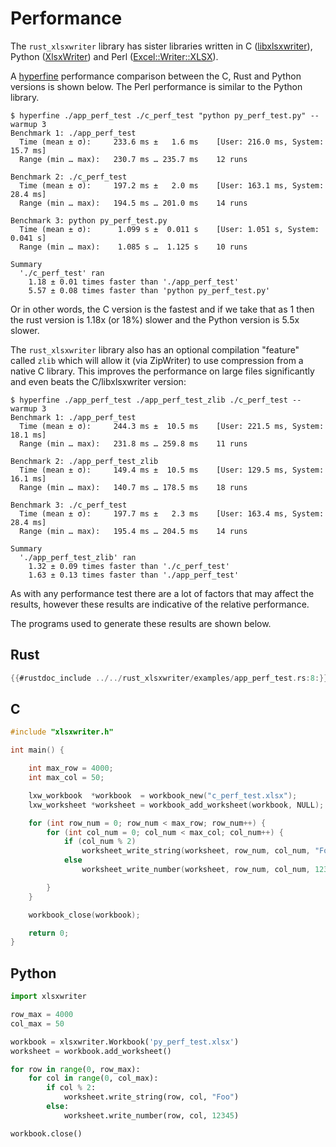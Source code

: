 # Performance

The `rust_xlsxwriter` library has sister libraries written in C
([libxlsxwriter]), Python ([XlsxWriter]) and Perl ([Excel::Writer::XLSX]).

[libxlsxwriter]: https://libxlsxwriter.github.io
[XlsxWriter]: https://xlsxwriter.readthedocs.io/index.html
[Excel::Writer::XLSX]: https://metacpan.org/dist/Excel-Writer-XLSX/view/lib/Excel/Writer/XLSX.pm

A [hyperfine] performance comparison between the C, Rust and Python versions is
shown below. The Perl performance is similar to the Python library.

[hyperfine]: https://lib.rs/crates/hyperfine

```
$ hyperfine ./app_perf_test ./c_perf_test "python py_perf_test.py" --warmup 3
Benchmark 1: ./app_perf_test
  Time (mean ± σ):     233.6 ms ±   1.6 ms    [User: 216.0 ms, System: 15.7 ms]
  Range (min … max):   230.7 ms … 235.7 ms    12 runs

Benchmark 2: ./c_perf_test
  Time (mean ± σ):     197.2 ms ±   2.0 ms    [User: 163.1 ms, System: 28.4 ms]
  Range (min … max):   194.5 ms … 201.0 ms    14 runs

Benchmark 3: python py_perf_test.py
  Time (mean ± σ):      1.099 s ±  0.011 s    [User: 1.051 s, System: 0.041 s]
  Range (min … max):    1.085 s …  1.125 s    10 runs

Summary
  './c_perf_test' ran
    1.18 ± 0.01 times faster than './app_perf_test'
    5.57 ± 0.08 times faster than 'python py_perf_test.py'
```

Or in other words, the C version is the fastest and if we take that as 1 then
the rust version is 1.18x (or 18%) slower and the Python version is 5.5x slower.


The `rust_xlsxwriter` library also has an optional compilation "feature" called
`zlib` which will allow it (via ZipWriter) to use compression from a native C
library. This improves the performance on large files significantly and even
beats the C/libxlsxwriter version:

```
$ hyperfine ./app_perf_test ./app_perf_test_zlib ./c_perf_test --warmup 3
Benchmark 1: ./app_perf_test
  Time (mean ± σ):     244.3 ms ±  10.5 ms    [User: 221.5 ms, System: 18.1 ms]
  Range (min … max):   231.8 ms … 259.8 ms    11 runs

Benchmark 2: ./app_perf_test_zlib
  Time (mean ± σ):     149.4 ms ±  10.5 ms    [User: 129.5 ms, System: 16.1 ms]
  Range (min … max):   140.7 ms … 178.5 ms    18 runs

Benchmark 3: ./c_perf_test
  Time (mean ± σ):     197.7 ms ±   2.3 ms    [User: 163.4 ms, System: 28.4 ms]
  Range (min … max):   195.4 ms … 204.5 ms    14 runs

Summary
  './app_perf_test_zlib' ran
    1.32 ± 0.09 times faster than './c_perf_test'
    1.63 ± 0.13 times faster than './app_perf_test'
```

As with any performance test there are a lot of factors that may affect the
results, however these results are indicative of the relative performance.

The programs used to generate these results are shown below.

## Rust

```rust
{{#rustdoc_include ../../rust_xlsxwriter/examples/app_perf_test.rs:8:}}
```

## C

```C
#include "xlsxwriter.h"

int main() {

    int max_row = 4000;
    int max_col = 50;

    lxw_workbook  *workbook  = workbook_new("c_perf_test.xlsx");
    lxw_worksheet *worksheet = workbook_add_worksheet(workbook, NULL);

    for (int row_num = 0; row_num < max_row; row_num++) {
        for (int col_num = 0; col_num < max_col; col_num++) {
            if (col_num % 2)
                worksheet_write_string(worksheet, row_num, col_num, "Foo", NULL);
            else
                worksheet_write_number(worksheet, row_num, col_num, 12345.0, NULL);

        }
    }

    workbook_close(workbook);

    return 0;
}
```

## Python

```python
import xlsxwriter

row_max = 4000
col_max = 50

workbook = xlsxwriter.Workbook('py_perf_test.xlsx')
worksheet = workbook.add_worksheet()

for row in range(0, row_max):
    for col in range(0, col_max):
        if col % 2:
            worksheet.write_string(row, col, "Foo")
        else:
            worksheet.write_number(row, col, 12345)

workbook.close()
```